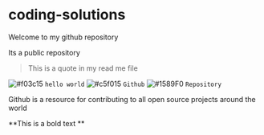 # coding-solutions
<html>

    
  <body> Welcome to my github repository </body>
 
  Its a public repository <br> 
  > This is a quote in my read me file

![#f03c15](https://placehold.co/15x15/f03c15/f03c15.png) `hello world` 
![#c5f015](https://placehold.co/15x15/c5f015/c5f015.png) `Github` 
![#1589F0](https://placehold.co/15x15/1589F0/1589F0.png) `Repository` 
</html>
<p> Github is a resource for contributing to all open source projects around the world </p>
**This is a bold text **

